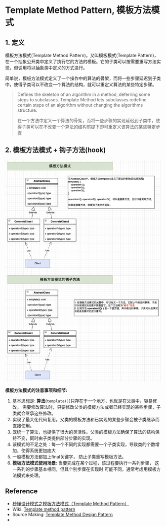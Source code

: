 # Template Method Pattern, 模板方法模式

## 1. 定义
模板方法模式(Template Method Pattern)，又叫模板模式(Template Pattern)，在一个抽象公开类中定义了执行它的方法的模板。它的子类可以按需要重写方法实现，但调用将以抽象类中定义的方式进行。

简单说，模板方法模式定义了一个操作中的算法的骨架，而将一些步骤延迟到子类中，使得子类可以不改变一个算法的结构，就可以重定义算法的某些特定步骤。

> Defines the skeleton of an algorithm in a method, deferring some steps to subclasses. Template Method lets subclasses redefine certain steps of an algorithm without changing the algorithms structure.
> 
> 在一个方法中定义一个算法的骨架，而将一些步骤的实现延迟到子类中，使得子类可以在不改变一个算法的结构前提下即可重定义该算法的某些特定步骤

## 2. 模板方法模式 + 钩子方法(hook)
![](images/TemplateMethodPattern_hook.png)

**模板方法模式的注意事项和细节:**
1. 基本思想是: **算法**(`template()`)只存在于一个地方，也就是在父类中，容易修改。 需要修改算法时，只要修改父类的模板方法或者已经实现的某些步骤，子类就会继承这些修改。
2. 实现了最大化代码复用。父类的模板方法和已实现的某些步骤会被子类继承而直接使用。
3. 既统一了算法，也提供了很大的灵活性。父类的模板方法确保了算法的结构保持不变，同时由子类提供部分步骤的实现。
4. 该模式的不足之处：每一个不同的实现都需要一个子类实现，导致类的个数增加，使得系统更加庞大
5. 一般模板方法都加上final关键字， 防止子类重写模板方法。
6. **模板方法模式使用场景:** 当要完成在某个过程，该过程要执行一系列步骤， 这一系列的步骤基本相同，但其个别步骤在实现时 可能不同，通常考虑用模板方法模式来处理。




## Reference
* [秒懂设计模式之模板方法模式（Template Method Pattern）](https://shusheng007.top/2020/02/16/template-method-pattern/)
* Wiki: [Template method pattern](https://en.wikipedia.org/wiki/Template_method_pattern)
* Source Making: [Template Method Design Pattern](https://sourcemaking.com/design_patterns/template_method)
* 